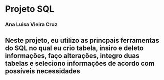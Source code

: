# Projeto SQL
### Ana Luisa Vieira Cruz
## Neste projeto, eu utilizo as princpais ferramentas do SQL no qual eu crio tabela, insiro e deleto informações, faço alterações, integro duas tabelas e seleciono informações de acordo com possíveis necessidades
